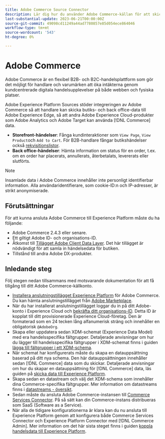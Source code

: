 ```yaml
---
title: Adobe Commerce Source Connector
description: Lär dig hur du använder Adobe Commerce-källan för att skicka e-handelsdata till Experience Platform.
last-substantial-update: 2023-06-21T00:00:00Z
source-git-commit: 49098cd11249a44ad7780857e85d054ece864046
workflow-type: tm+mt
source-wordcount: '543'
ht-degree: 0%

---
```


# Adobe Commerce

Adobe Commerce är en flexibel B2B- och B2C-handelsplattform som gör det möjligt för handlare och varumärken att öka intäkterna genom kundcentrerade digitala handelsupplevelser på både webben och fysiska platser.

Adobe Experience Platform Sources stöder integreringen av Adobe Commerce så att handlare kan skicka butiks- och back office-data till Adobe Experience Edge, så att andra Adobe Experience Cloud-produkter som Adobe Analytics och Adobe Target kan använda [!DNL Commerce] data.

* **Storefront-händelser**: Fånga kundinteraktioner som `View Page`, `View Product`och `Add to Cart`. För B2B-handlare fångar butikshändelser också [rekvisitionslistor](<https://experienceleague.adobe.com/docs/commerce-admin/b2b/requisition-lists/requisition-lists.html>).
* **Back office-händelser**: Hämta information om status för en order, t.ex. om en order har placerats, annullerats, återbetalats, levererats eller slutförts.

>[!NOTE]
>
>Insamlade data i Adobe Commerce innehåller inte personligt identifierbar information. Alla användaridentifierare, som cookie-ID:n och IP-adresser, är strikt anonymiserade.

## Förutsättningar

För att kunna ansluta Adobe Commerce till Experience Platform måste du ha följande:

* Adobe Commerce 2.4.3 eller senare.
* Ett giltigt Adobe ID- och organisations-ID.
* Åtkomst till [Tillägget Adobe Client Data Layer](../../../tags/extensions/client/client-data-layer/overview.md). Det här tillägget är nödvändigt för att samla in händelsedata för butiken.
* Tillstånd till andra Adobe DX-produkter.

## Inledande steg

Följ stegen nedan tillsammans med motsvarande dokumentation för att få tillgång till ditt Adobe Commerce-källkonto.

* [Installera anslutningstillägget Experience Platform](https://experienceleague.adobe.com/docs/commerce-merchant-services/experience-platform-connector/fundamentals/install.html) för Adobe Commerce. Du kan hämta anslutningstillägget från [Adobe Marketplace](https://commercemarketplace.adobe.com/magento-experience-platform-connector.html).
* När du har installerat anslutningstillägget loggar du in på ditt Adobe-konto i Experience Cloud och [bekräfta ditt organisations-ID](https://experienceleague.adobe.com/docs/core-services/interface/administration/organizations.html?lang=en#concept_EA8AEE5B02CF46ACBDAD6A8508646255). Detta ID är kopplat till ditt provisionerade Experience Cloud-företag. Den är formaterad som en 24 tecken lång alfanumerisk sträng och innehåller en obligatorisk `@AdobeOrg`.
* Skapa eller uppdatera sedan XDM-schemat (Experience Data Model) med era handelsspecifika fältgrupper. Detaljerade anvisningar om hur du lägger till handelsspecifika fältgrupper i XDM-schemat finns i guiden [lägga till fältgrupper i ett XDM-schema](https://experienceleague.adobe.com/docs/commerce-merchant-services/experience-platform-connector/fundamentals/update-xdm.html).
* När schemat har konfigurerats måste du skapa en datauppsättning baserad på ditt nya schema. Den här datauppsättningen innehåller sedan [!DNL Commerce] data som du skickar. Detaljerade anvisningar om hur du skapar en datauppsättning för [!DNL Commerce] data, läs guiden på [skicka data till Experience Platform](https://experienceleague.adobe.com/docs/platform-learn/implement-mobile-sdk/experience-cloud/platform.html?lang=en#create-a-dataset).
* Skapa sedan en datastream och välj det XDM-schema som innehåller dina Commerce-specifika fältgrupper. Mer information om datastreams finns i [datastreams - översikt](https://experienceleague.adobe.com/docs/experience-platform/edge/datastreams/overview.html).
* Sedan måste du ansluta Adobe Commerce-instansen till [Commerce Services Connector](https://experienceleague.adobe.com/docs/commerce-merchant-services/user-guides/integration-services/saas.html). På så sätt kan din Commerce-instans distribueras som SaaS (Software as a Service).
* När alla de tidigare konfigurationerna är klara kan du nu ansluta till Experience Platform genom att konfigurera både Commerce Services Connector och Experience Platform Connector med [!DNL Commerce Admin]. Mer information om det här sista steget finns i guiden [koppla handelsdata till Experience Platform](https://experienceleague.adobe.com/docs/commerce-merchant-services/experience-platform-connector/fundamentals/connect-data.html).
